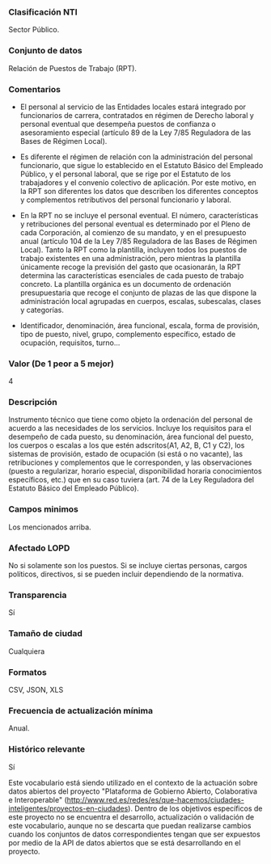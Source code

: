### Clasificación NTI
Sector Público.

### Conjunto de datos
Relación de Puestos de Trabajo (RPT).

### Comentarios
- El personal al servicio de las Entidades locales estará integrado por funcionarios de carrera, contratados en régimen de Derecho laboral y personal eventual que desempeña puestos de confianza o asesoramiento especial (artículo 89 de la Ley 7/85 Reguladora de las Bases de Régimen Local).

- Es diferente el régimen de relación con la administración del personal funcionario, que sigue lo establecido en el Estatuto Básico del Empleado Público, y el personal laboral, que se rige por el Estatuto de los trabajadores y el convenio colectivo de aplicación. Por este motivo, en la RPT son diferentes los datos que describen los diferentes conceptos y complementos retributivos del personal funcionario y laboral.

- En la RPT no se incluye el personal eventual. El número, características y retribuciones del personal eventual es determinado por el Pleno de cada Corporación, al comienzo de su mandato, y en el presupuesto anual (artículo 104 de la Ley 7/85 Reguladora de las Bases de Régimen Local). Tanto la RPT como la plantilla, incluyen todos los puestos de trabajo existentes en una administración, pero mientras la plantilla únicamente recoge la previsión del gasto que ocasionarán, la RPT determina las características esenciales de cada puesto de trabajo concreto. La plantilla orgánica es un documento de ordenación presupuestaria que recoge el conjunto de plazas de las que dispone la administración local agrupadas en cuerpos, escalas, subescalas, clases y categorías.

- Identificador, denominación, área funcional, escala, forma de provisión, tipo de puesto, nivel, grupo, complemento específico, estado de ocupación, requisitos, turno...

### Valor (De 1 peor a 5 mejor)
4

### Descripción
Instrumento técnico que tiene como objeto la ordenación del personal de acuerdo a las necesidades de los servicios. Incluye los requisitos para el desempeño de cada puesto, su denominación, área funcional del puesto, los cuerpos o escalas a los que estén adscritos(A1, A2, B, C1 y C2), los sistemas de provisión, estado de ocupación (si está o no vacante), las retribuciones y complementos que le corresponden, y las observaciones (puesto a regularizar, horario especial, disponibilidad horaria conocimientos específicos, etc.) que en su caso tuviera (art. 74 de la Ley Reguladora del Estatuto Básico del Empleado Público).

### Campos minimos
Los mencionados arriba.

### Afectado LOPD
No si solamente son los puestos. Si se incluye ciertas personas, cargos políticos, directivos, si se pueden incluir dependiendo de la normativa.

### Transparencia
Sí

### Tamaño de ciudad
Cualquiera

### Formatos
CSV, JSON, XLS

### Frecuencia de actualización mínima
Anual.

### Histórico relevante
Sí


Este vocabulario está siendo utilizado en el contexto de la actuación sobre datos abiertos del proyecto "Plataforma de Gobierno Abierto, Colaborativa e Interoperable" (http://www.red.es/redes/es/que-hacemos/ciudades-inteligentes/proyectos-en-ciudades). Dentro de los objetivos específicos de este proyecto no se encuentra el desarrollo, actualización o validación de este vocabulario, aunque no se descarta que puedan realizarse cambios cuando los conjuntos de datos correspondientes tengan que ser expuestos por medio de la API de datos abiertos que se está desarrollando en el proyecto.


